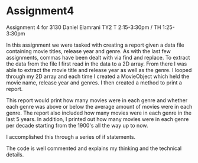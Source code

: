 # Assignment4
Assignment 4 for 3130
Daniel Elamrani
TY2 T 2:15-3:30pm / TH 1:25-3:30pm

In this assignment we were tasked with creating a report given a data file containing movie titles, release year and genre.
As with the last few assignments, commas have been dealt with via find and replace. To extract the data from the file I first read in
the data to a 2D array. From there I was able to extract the movie title and release year as well as the genre. I looped through my 2D
array and each time I created a MovieObject which held the movie name, release year and genres. I then created a method to print a report.

This report would print how many movies were in each genre and whether each genre was above or below the average amount of 
movies were in each genre. The report also included how many movies were in each genre in the last 5 years. In addition, I printed out
how many movies were in each genre per decade starting from the 1900's all the way up to now. 

I accomplished this through a series of if statements. 

The code is well commented and explains my thinking and the technical details. 
